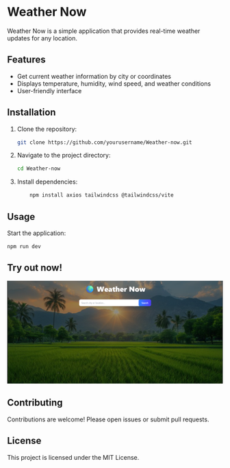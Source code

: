 # Weather Now

Weather Now is a simple application that provides real-time weather updates for any location.

## Features

- Get current weather information by city or coordinates
- Displays temperature, humidity, wind speed, and weather conditions
- User-friendly interface

## Installation

1. Clone the repository:
    ```bash
    git clone https://github.com/yourusername/Weather-now.git
    ```
2. Navigate to the project directory:
    ```bash
    cd Weather-now
    ```
3. Install dependencies:
    ```bash
        npm install axios tailwindcss @tailwindcss/vite
    ```

## Usage

Start the application:
```bash
npm run dev
```
## Try out now!

[![Weather Now Screenshot](Screenshot.png)]([weatherapp.mp4](https://codesandbox.io/p/github/AnithVarghese/weather-now-app/main))

  

## Contributing

Contributions are welcome! Please open issues or submit pull requests.

## License

This project is licensed under the MIT License.

